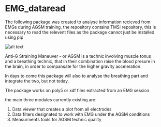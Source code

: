 # EMG_dataread
The following package was created to analyse information recieved from EMGs during AGSM training,
the repository contains TMSi repository, this is necessary to read the relevent files as the package cannot just be installed using pip

![alt text](https://github.com/mayahar/EMG_dataread/blob/main/Workflow_examples\Figure_3.png)

Anti-G Straining Maneuver - or AGSM is a technic involving muscle tonus and a breathing technic, 
that in their combination raise the blood presure in the brain, in order to compansate for the higher gravity acceleration.

In days to come this package will also to analyse the breathing part and integrate the two, but not today.

The package works on poly5 or xdf files extracted from an EMG session

the main three modules currently existing are:
1. Data viewer that creates a plot from all electrodes
2. Data filters designated to work with EMG under the AGSM conditions
3. Measurments tools for AGSM technic quality